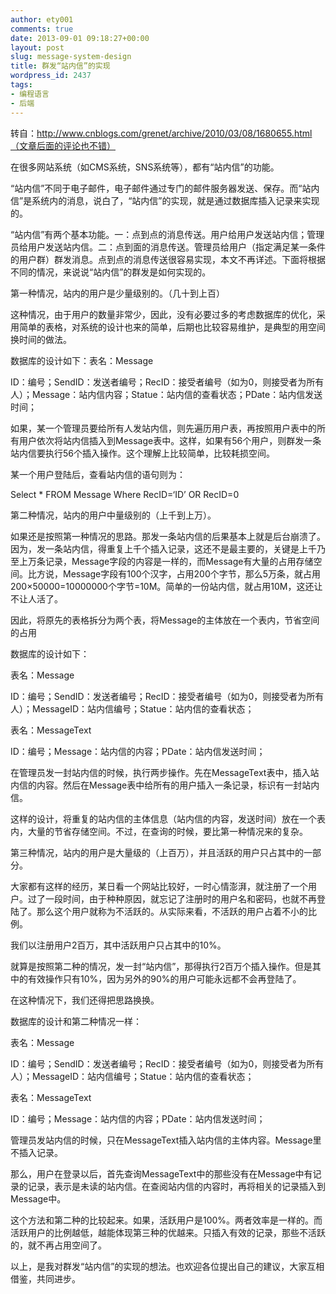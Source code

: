 ```yaml
---
author: ety001
comments: true
date: 2013-09-01 09:18:27+00:00
layout: post
slug: message-system-design
title: 群发“站内信”的实现
wordpress_id: 2437
tags:
- 编程语言
- 后端
---
```


转自：http://www.cnblogs.com/grenet/archive/2010/03/08/1680655.html（文章后面的评论也不错）

在很多网站系统（如CMS系统，SNS系统等），都有“站内信”的功能。

“站内信”不同于电子邮件，电子邮件通过专门的邮件服务器发送、保存。而“站内信”是系统内的消息，说白了，“站内信”的实现，就是通过数据库插入记录来实现的。

“站内信”有两个基本功能。一：点到点的消息传送。用户给用户发送站内信；管理员给用户发送站内信。二：点到面的消息传送。管理员给用户（指定满足某一条件的用户群）群发消息。点到点的消息传送很容易实现，本文不再详述。下面将根据不同的情况，来说说“站内信”的群发是如何实现的。

第一种情况，站内的用户是少量级别的。（几十到上百）

这种情况，由于用户的数量非常少，因此，没有必要过多的考虑数据库的优化，采用简单的表格，对系统的设计也来的简单，后期也比较容易维护，是典型的用空间换时间的做法。

数据库的设计如下：表名：Message

ID：编号；SendID：发送者编号；RecID：接受者编号（如为0，则接受者为所有人）；Message：站内信内容；Statue：站内信的查看状态；PDate：站内信发送时间；

如果，某一个管理员要给所有人发站内信，则先遍历用户表，再按照用户表中的所有用户依次将站内信插入到Message表中。这样，如果有56个用户，则群发一条站内信要执行56个插入操作。这个理解上比较简单，比较耗损空间。

某一个用户登陆后，查看站内信的语句则为：

Select * FROM Message Where RecID=‘ID’ OR RecID=0

第二种情况，站内的用户中量级别的（上千到上万）。

如果还是按照第一种情况的思路。那发一条站内信的后果基本上就是后台崩溃了。因为，发一条站内信，得重复上千个插入记录，这还不是最主要的，关键是上千乃至上万条记录，Message字段的内容是一样的，而Message有大量的占用存储空间。比方说，Message字段有100个汉字，占用200个字节，那么5万条，就占用200×50000=10000000个字节=10M。简单的一份站内信，就占用10M，这还让不让人活了。

因此，将原先的表格拆分为两个表，将Message的主体放在一个表内，节省空间的占用

数据库的设计如下：

表名：Message

ID：编号；SendID：发送者编号；RecID：接受者编号（如为0，则接受者为所有人）；MessageID：站内信编号；Statue：站内信的查看状态；

表名：MessageText

ID：编号；Message：站内信的内容；PDate：站内信发送时间；

在管理员发一封站内信的时候，执行两步操作。先在MessageText表中，插入站内信的内容。然后在Message表中给所有的用户插入一条记录，标识有一封站内信。

这样的设计，将重复的站内信的主体信息（站内信的内容，发送时间）放在一个表内，大量的节省存储空间。不过，在查询的时候，要比第一种情况来的复杂。

第三种情况，站内的用户是大量级的（上百万），并且活跃的用户只占其中的一部分。

大家都有这样的经历，某日看一个网站比较好，一时心情澎湃，就注册了一个用户。过了一段时间，由于种种原因，就忘记了注册时的用户名和密码，也就不再登陆了。那么这个用户就称为不活跃的。从实际来看，不活跃的用户占着不小的比例。

我们以注册用户2百万，其中活跃用户只占其中的10%。

就算是按照第二种的情况，发一封“站内信”，那得执行2百万个插入操作。但是其中的有效操作只有10%，因为另外的90%的用户可能永远都不会再登陆了。

在这种情况下，我们还得把思路换换。

数据库的设计和第二种情况一样：

表名：Message

ID：编号；SendID：发送者编号；RecID：接受者编号（如为0，则接受者为所有人）；MessageID：站内信编号；Statue：站内信的查看状态；

表名：MessageText

ID：编号；Message：站内信的内容；PDate：站内信发送时间；

管理员发站内信的时候，只在MessageText插入站内信的主体内容。Message里不插入记录。

那么，用户在登录以后，首先查询MessageText中的那些没有在Message中有记录的记录，表示是未读的站内信。在查阅站内信的内容时，再将相关的记录插入到Message中。

这个方法和第二种的比较起来。如果，活跃用户是100%。两者效率是一样的。而活跃用户的比例越低，越能体现第三种的优越来。只插入有效的记录，那些不活跃的，就不再占用空间了。

以上，是我对群发“站内信”的实现的想法。也欢迎各位提出自己的建议，大家互相借鉴，共同进步。
